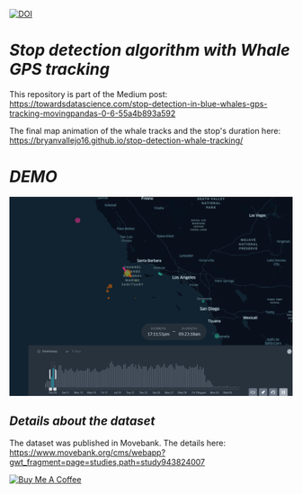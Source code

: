 [![DOI](https://zenodo.org/badge/370368563.svg)](https://zenodo.org/badge/latestdoi/370368563)

# ***Stop detection algorithm with Whale GPS tracking***

This repository is part of the Medium post: https://towardsdatascience.com/stop-detection-in-blue-whales-gps-tracking-movingpandas-0-6-55a4b893a592

The final map animation of the whale tracks and the stop's duration here: https://bryanvallejo16.github.io/stop-detection-whale-tracking/

# ***DEMO***
![whale-demo](gif/whale_tracks2.gif)

## ***Details about the dataset***

The dataset was published in Movebank. The details here: https://www.movebank.org/cms/webapp?gwt_fragment=page=studies,path=study943824007

<a href="https://www.buymeacoffee.com/bryan.vallejo" target="_blank"><img src="https://cdn.buymeacoffee.com/buttons/v2/default-yellow.png" alt="Buy Me A Coffee" style="height: 2px !important;width: 6px !important;" ></a>

